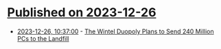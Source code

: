 # [Published on 2023-12-26](index.md)

* [2023-12-26, 10:37:00](https://soylentnews.org/article.pl?sid=23/12/25/1722209&from=rss) - [The Wintel Duopoly Plans to Send 240 Million PCs to the Landfill](https://soylentnews.org/article.pl?sid=23/12/25/1722209&from=rss)
